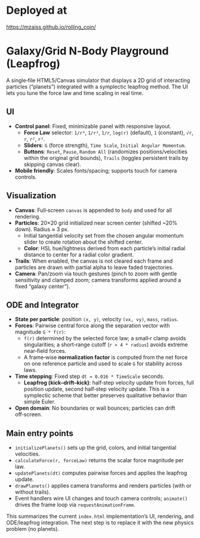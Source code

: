 
# Deployed at
https://mzaiss.github.io/rolling_coin/

# Galaxy/Grid N‑Body Playground (Leapfrog)

A single‑file HTML5/Canvas simulator that displays a 2D grid of interacting particles (“planets”) integrated with a symplectic leapfrog method. The UI lets you tune the force law and time scaling in real time.

## UI
- **Control panel**: Fixed, minimizable panel with responsive layout.
  - **Force Law** selector: `1/r³`, `1/r²`, `1/r`, `log(r)` (default), `1` (constant), `√r`, `r`, `r²`, `r³`.
  - **Sliders**: `G` (force strength), `Time Scale`, `Initial Angular Momentum`.
  - **Buttons**: `Reset`, `Pause`, `Random All` (randomizes positions/velocities within the original grid bounds), `Trails` (toggles persistent trails by skipping canvas clear).
- **Mobile friendly**: Scales fonts/spacing; supports touch for camera controls.

## Visualization
- **Canvas**: Full‑screen `canvas` is appended to `body` and used for all rendering.
- **Particles**: 20×20 grid initialized near screen center (shifted ~20% down). Radius ≈ 3 px.
  - Initial tangential velocity set from the chosen angular momentum slider to create rotation about the shifted center.
  - **Color**: HSL hue/lightness derived from each particle’s initial radial distance to center for a radial color gradient.
- **Trails**: When enabled, the canvas is not cleared each frame and particles are drawn with partial alpha to leave faded trajectories.
- **Camera**: Pan/zoom via touch gestures (pinch to zoom with gentle sensitivity and clamped zoom; camera transforms applied around a fixed “galaxy center”).

## ODE and Integrator
- **State per particle**: position `(x, y)`, velocity `(vx, vy)`, `mass`, `radius`.
- **Forces**: Pairwise central force along the separation vector with magnitude `G * f(r)`:
  - `f(r)` determined by the selected force law; a small‑r clamp avoids singularities; a short‑range cutoff (`r > 4 * radius`) avoids extreme near‑field forces.
  - A frame‑wise **normalization factor** is computed from the net force on one reference particle and used to scale `G` for stability across laws.
- **Time stepping**: Fixed step `dt ≈ 0.016 * TimeScale` seconds.
  - **Leapfrog (kick–drift–kick)**: half‑step velocity update from forces, full position update, second half‑step velocity update. This is a symplectic scheme that better preserves qualitative behavior than simple Euler.
- **Open domain**: No boundaries or wall bounces; particles can drift off‑screen.

## Main entry points
- `initializePlanets()` sets up the grid, colors, and initial tangential velocities.
- `calculateForce(r, forceLaw)` returns the scalar force magnitude per law.
- `updatePlanets(dt)` computes pairwise forces and applies the leapfrog update.
- `drawPlanets()` applies camera transforms and renders particles (with or without trails).
- Event handlers wire UI changes and touch camera controls; `animate()` drives the frame loop via `requestAnimationFrame`.

This summarizes the current `index.html` implementation’s UI, rendering, and ODE/leapfrog integration. The next step is to replace it with the new physics problem (no planets).

